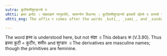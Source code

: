 ```yaml
---
sutra: कुटीशमीशुण्डाभ्यो रः
vRtti: हृस्व इत्येव । संज्ञाग्रहणं नानुवर्त्तते, सामान्येन विधानम् । कुटीशमीशुण्डाभ्यो हृस्वार्थे द्योत्ये रः प्रत्ययो भवति । कस्यापवादः ॥
vRtti_eng: The affix र comes after the words _kuti_, _sami_, and _sunda_, when shortness of length is meant.

---
```

The word हृस्व is understood here, but not संज्ञा ॥ This debars क (V.3.90). Thus हृस्वा कुटी = कुटीरः, शमीरः and शुण्डारः ॥ The derivatives are masculine names; though the primitives are feminine.